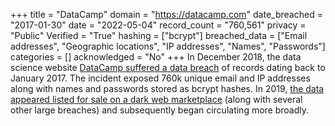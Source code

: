 +++
title = "DataCamp"
domain = "https://datacamp.com"
date_breached = "2017-01-30"
date = "2022-05-04"
record_count = "760,561"
privacy = "Public"
Verified = "True"
hashing = ["bcrypt"]
breached_data = ["Email addresses", "Geographic locations", "IP addresses", "Names", "Passwords"]
categories = []
acknowledged = "No"
+++
In December 2018, the data science website <a href="https://support.datacamp.com/hc/en-us/articles/360017716074-DataCamp-Security-Update-Frequently-Asked-Questions" target="_blank" rel="noopener">DataCamp suffered a data breach</a> of records dating back to January 2017. The incident exposed 760k unique email and IP addresses along with names and passwords stored as bcrypt hashes. In 2019, <a href="https://www.theregister.co.uk/2019/02/11/620_million_hacked_accounts_dark_web/" target="_blank" rel="noopener">the data appeared listed for sale on a dark web marketplace</a> (along with several other large breaches) and subsequently began circulating more broadly.
